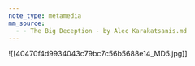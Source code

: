 ```yaml
---
note_type: metamedia
mm_source:
  - - The Big Deception - by Alec Karakatsanis.md
---
```


![[40470f4d9934043c79bc7c56b5688e14_MD5.jpg]]


